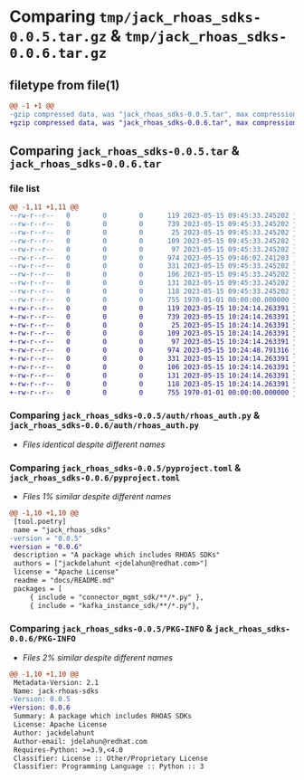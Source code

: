 # Comparing `tmp/jack_rhoas_sdks-0.0.5.tar.gz` & `tmp/jack_rhoas_sdks-0.0.6.tar.gz`

## filetype from file(1)

```diff
@@ -1 +1 @@
-gzip compressed data, was "jack_rhoas_sdks-0.0.5.tar", max compression
+gzip compressed data, was "jack_rhoas_sdks-0.0.6.tar", max compression
```

## Comparing `jack_rhoas_sdks-0.0.5.tar` & `jack_rhoas_sdks-0.0.6.tar`

### file list

```diff
@@ -1,11 +1,11 @@
--rw-r--r--   0        0        0      119 2023-05-15 09:45:33.245202 jack_rhoas_sdks-0.0.5/auth/constants.py
--rw-r--r--   0        0        0      739 2023-05-15 09:45:33.245202 jack_rhoas_sdks-0.0.5/auth/rhoas_auth.py
--rw-r--r--   0        0        0       25 2023-05-15 09:45:33.245202 jack_rhoas_sdks-0.0.5/docs/README.md
--rw-r--r--   0        0        0      109 2023-05-15 09:45:33.245202 jack_rhoas_sdks-0.0.5/kafka_instance_sdk/__init__.py
--rw-r--r--   0        0        0       97 2023-05-15 09:45:33.245202 jack_rhoas_sdks-0.0.5/kafka_mgmt_sdk/__init__.py
--rw-r--r--   0        0        0      974 2023-05-15 09:46:02.241203 jack_rhoas_sdks-0.0.5/pyproject.toml
--rw-r--r--   0        0        0      331 2023-05-15 09:45:33.245202 jack_rhoas_sdks-0.0.5/registry_instance_sdk/__init__.py
--rw-r--r--   0        0        0      106 2023-05-15 09:45:33.245202 jack_rhoas_sdks-0.0.5/registry_mgmt_sdk/__init__.py
--rw-r--r--   0        0        0      131 2023-05-15 09:45:33.245202 jack_rhoas_sdks-0.0.5/service_accounts_mgmt_sdk/__init__.py
--rw-r--r--   0        0        0      118 2023-05-15 09:45:33.245202 jack_rhoas_sdks-0.0.5/smart_events_mgmt_sdk/__init__.py
--rw-r--r--   0        0        0      755 1970-01-01 00:00:00.000000 jack_rhoas_sdks-0.0.5/PKG-INFO
+-rw-r--r--   0        0        0      119 2023-05-15 10:24:14.263391 jack_rhoas_sdks-0.0.6/auth/constants.py
+-rw-r--r--   0        0        0      739 2023-05-15 10:24:14.263391 jack_rhoas_sdks-0.0.6/auth/rhoas_auth.py
+-rw-r--r--   0        0        0       25 2023-05-15 10:24:14.263391 jack_rhoas_sdks-0.0.6/docs/README.md
+-rw-r--r--   0        0        0      109 2023-05-15 10:24:14.263391 jack_rhoas_sdks-0.0.6/kafka_instance_sdk/__init__.py
+-rw-r--r--   0        0        0       97 2023-05-15 10:24:14.263391 jack_rhoas_sdks-0.0.6/kafka_mgmt_sdk/__init__.py
+-rw-r--r--   0        0        0      974 2023-05-15 10:24:48.791316 jack_rhoas_sdks-0.0.6/pyproject.toml
+-rw-r--r--   0        0        0      331 2023-05-15 10:24:14.263391 jack_rhoas_sdks-0.0.6/registry_instance_sdk/__init__.py
+-rw-r--r--   0        0        0      106 2023-05-15 10:24:14.263391 jack_rhoas_sdks-0.0.6/registry_mgmt_sdk/__init__.py
+-rw-r--r--   0        0        0      131 2023-05-15 10:24:14.263391 jack_rhoas_sdks-0.0.6/service_accounts_mgmt_sdk/__init__.py
+-rw-r--r--   0        0        0      118 2023-05-15 10:24:14.263391 jack_rhoas_sdks-0.0.6/smart_events_mgmt_sdk/__init__.py
+-rw-r--r--   0        0        0      755 1970-01-01 00:00:00.000000 jack_rhoas_sdks-0.0.6/PKG-INFO
```

### Comparing `jack_rhoas_sdks-0.0.5/auth/rhoas_auth.py` & `jack_rhoas_sdks-0.0.6/auth/rhoas_auth.py`

 * *Files identical despite different names*

### Comparing `jack_rhoas_sdks-0.0.5/pyproject.toml` & `jack_rhoas_sdks-0.0.6/pyproject.toml`

 * *Files 1% similar despite different names*

```diff
@@ -1,10 +1,10 @@
 [tool.poetry]
 name = "jack_rhoas_sdks"
-version = "0.0.5"
+version = "0.0.6"
 description = "A package which includes RHOAS SDKs"
 authors = ["jackdelahunt <jdelahun@redhat.com>"]
 license = "Apache License"
 readme = "docs/README.md"
 packages = [
     { include = "connector_mgmt_sdk/**/*.py" },
     { include = "kafka_instance_sdk/**/*.py"},
```

### Comparing `jack_rhoas_sdks-0.0.5/PKG-INFO` & `jack_rhoas_sdks-0.0.6/PKG-INFO`

 * *Files 2% similar despite different names*

```diff
@@ -1,10 +1,10 @@
 Metadata-Version: 2.1
 Name: jack-rhoas-sdks
-Version: 0.0.5
+Version: 0.0.6
 Summary: A package which includes RHOAS SDKs
 License: Apache License
 Author: jackdelahunt
 Author-email: jdelahun@redhat.com
 Requires-Python: >=3.9,<4.0
 Classifier: License :: Other/Proprietary License
 Classifier: Programming Language :: Python :: 3
```

